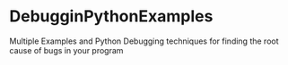 # DebugginPythonExamples
Multiple Examples and  Python Debugging techniques for finding the root cause of bugs in your program
